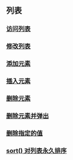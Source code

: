 ## 列表

### [访问列表](./list.py)

### [修改列表](./list-modify.py)

### [添加元素](./list-add.py)

### [插入元素](./list-insert.py)

### [删除元素](./list-del.py)

### [删除元素并弹出](./list-pop.py)

### [删除指定的值](./list-remove.py)

### [sort() 对列表永久排序](./list-sort.py)
